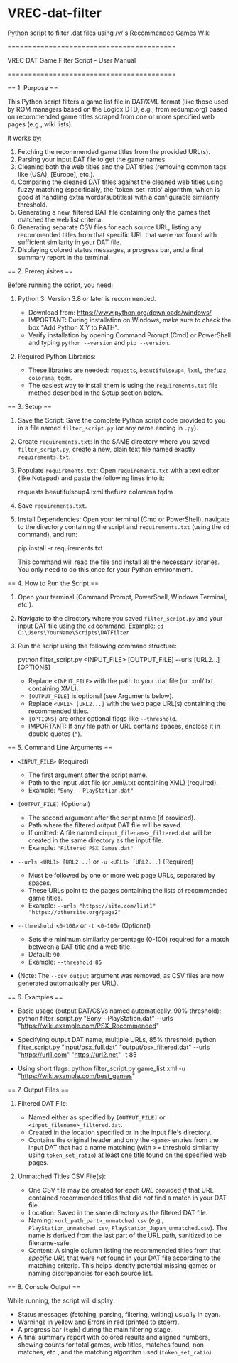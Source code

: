 # VREC-dat-filter
Python script to filter .dat files using /v/'s Recommended Games Wiki

=========================================

VREC DAT Game Filter Script - User Manual

=========================================

== 1. Purpose ==

This Python script filters a game list file in DAT/XML format (like those used by ROM managers based on the Logiqx DTD, e.g., from redump.org) based on recommended game titles scraped from one or more specified web pages (e.g., wiki lists).

It works by:
1. Fetching the recommended game titles from the provided URL(s).
2. Parsing your input DAT file to get the game names.
3. Cleaning both the web titles and the DAT titles (removing common tags like (USA), [Europe], etc.).
4. Comparing the cleaned DAT titles against the cleaned web titles using fuzzy matching (specifically, the 'token_set_ratio' algorithm, which is good at handling extra words/subtitles) with a configurable similarity threshold.
5. Generating a new, filtered DAT file containing only the games that matched the web list criteria.
6. Generating separate CSV files for each source URL, listing any recommended titles from that specific URL that were *not* found with sufficient similarity in your DAT file.
7. Displaying colored status messages, a progress bar, and a final summary report in the terminal.

== 2. Prerequisites ==

Before running the script, you need:

1.  Python 3: Version 3.8 or later is recommended.
    - Download from: https://www.python.org/downloads/windows/
    - IMPORTANT: During installation on Windows, make sure to check the box "Add Python X.Y to PATH".
    - Verify installation by opening Command Prompt (Cmd) or PowerShell and typing `python --version` and `pip --version`.

2.  Required Python Libraries:
    - These libraries are needed: `requests`, `beautifulsoup4`, `lxml`, `thefuzz`, `colorama`, `tqdm`.
    - The easiest way to install them is using the `requirements.txt` file method described in the Setup section below.

== 3. Setup ==

1.  Save the Script: Save the complete Python script code provided to you in a file named `filter_script.py` (or any name ending in `.py`).

2.  Create `requirements.txt`: In the SAME directory where you saved `filter_script.py`, create a new, plain text file named exactly `requirements.txt`.

3.  Populate `requirements.txt`: Open `requirements.txt` with a text editor (like Notepad) and paste the following lines into it:

    requests
    beautifulsoup4
    lxml
    thefuzz
    colorama
    tqdm

4.  Save `requirements.txt`.

5.  Install Dependencies: Open your terminal (Cmd or PowerShell), navigate to the directory containing the script and `requirements.txt` (using the `cd` command), and run:

    pip install -r requirements.txt

    This command will read the file and install all the necessary libraries. You only need to do this once for your Python environment.

== 4. How to Run the Script ==

1.  Open your terminal (Command Prompt, PowerShell, Windows Terminal, etc.).
2.  Navigate to the directory where you saved `filter_script.py` and your input DAT file using the `cd` command.
    Example: `cd C:\Users\YourName\Scripts\DATFilter`
3.  Run the script using the following command structure:

    python filter_script.py <INPUT_FILE> [OUTPUT_FILE] --urls <URL1> [URL2...] [OPTIONS]

    - Replace `<INPUT_FILE>` with the path to your .dat file (or .xml/.txt containing XML).
    - `[OUTPUT_FILE]` is optional (see Arguments below).
    - Replace `<URL1> [URL2...]` with the web page URL(s) containing the recommended titles.
    - `[OPTIONS]` are other optional flags like `--threshold`.
    - IMPORTANT: If any file path or URL contains spaces, enclose it in double quotes (`"`).

== 5. Command Line Arguments ==

* `<INPUT_FILE>` (Required)
    - The first argument after the script name.
    - Path to the input .dat file (or .xml/.txt containing XML) (required).
    - Example: `"Sony - PlayStation.dat"`

* `[OUTPUT_FILE]` (Optional)
    - The second argument after the script name (if provided).
    - Path where the filtered output DAT file will be saved.
    - If omitted: A file named `<input_filename>_filtered.dat` will be created in the same directory as the input file.
    - Example: `"Filtered PSX Games.dat"`

* `--urls <URL1> [URL2...]` or `-u <URL1> [URL2...]` (Required)
    - Must be followed by one or more web page URLs, separated by spaces.
    - These URLs point to the pages containing the lists of recommended game titles.
    - Example: `--urls "https://site.com/list1" "https://othersite.org/page2"`

* `--threshold <0-100>` or `-t <0-100>` (Optional)
    - Sets the minimum similarity percentage (0-100) required for a match between a DAT title and a web title.
    - Default: `90`
    - Example: `--threshold 85`

* (Note: The `--csv_output` argument was removed, as CSV files are now generated automatically per URL).

== 6. Examples ==

* Basic usage (output DAT/CSVs named automatically, 90% threshold):
    python filter_script.py "Sony - PlayStation.dat" --urls "https://wiki.example.com/PSX_Recommended"

* Specifying output DAT name, multiple URLs, 85% threshold:
    python filter_script.py "input/psx_full.dat" "output/psx_filtered.dat" --urls "https://url1.com" "https://url2.net" -t 85

* Using short flags:
    python filter_script.py game_list.xml -u "https://wiki.example.com/best_games"

== 7. Output Files ==

1.  Filtered DAT File:
    - Named either as specified by `[OUTPUT_FILE]` or `<input_filename>_filtered.dat`.
    - Created in the location specified or in the input file's directory.
    - Contains the original header and only the `<game>` entries from the input DAT that had a name matching (with >= threshold similarity using `token_set_ratio`) at least one title found on the specified web pages.

2.  Unmatched Titles CSV File(s):
    - One CSV file may be created for *each URL* provided *if* that URL contained recommended titles that did *not* find a match in your DAT file.
    - Location: Saved in the same directory as the filtered DAT file.
    - Naming: `<url_path_part>_unmatched.csv` (e.g., `PlayStation_unmatched.csv`, `PlayStation_Japan_unmatched.csv`). The name is derived from the last part of the URL path, sanitized to be filename-safe.
    - Content: A single column listing the recommended titles from that *specific URL* that were *not* found in your DAT file according to the matching criteria. This helps identify potential missing games or naming discrepancies for each source list.

== 8. Console Output ==

While running, the script will display:
- Status messages (fetching, parsing, filtering, writing) usually in cyan.
- Warnings in yellow and Errors in red (printed to stderr).
- A progress bar (`tqdm`) during the main filtering stage.
- A final summary report with colored results and aligned numbers, showing counts for total games, web titles, matches found, non-matches, etc., and the matching algorithm used (`token_set_ratio`).
